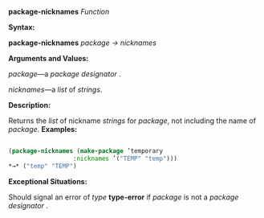 **package-nicknames** *Function* 



**Syntax:** 



**package-nicknames** *package → nicknames* 



**Arguments and Values:** 



*package*—a *package designator* . 



*nicknames*—a *list* of *strings*. 



**Description:** 



Returns the *list* of nickname *strings* for *package*, not including the name of *package*. **Examples:**
```lisp

(package-nicknames (make-package ’temporary 
				  :nicknames ’("TEMP" "temp"))) 
*→* ("temp" "TEMP") 

```
**Exceptional Situations:** 



Should signal an error of *type* **type-error** if *package* is not a *package designator* . 







 



 



